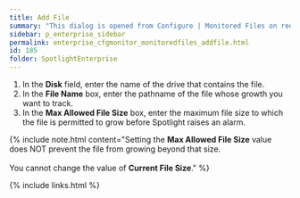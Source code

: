 ```yaml
---
title: Add File
summary: "This dialog is opened from Configure | Monitored Files on request to add a file to the list of tracked files or modify the configuration for a selected tracked file."
sidebar: p_enterprise_sidebar
permalink: enterprise_cfgmonitor_monitoredfiles_addfile.html
id: 185
folder: SpotlightEnterprise
---
```



1. In the **Disk** field, enter the name of the drive that contains the file.
2. In the **File Name** box, enter the pathname of the file whose growth you want to track.
3. In the **Max Allowed File Size** box, enter the maximum file size to which the file is permitted to grow before Spotlight raises an alarm.

{% include note.html content="Setting the **Max Allowed File Size** value does NOT prevent the file from growing beyond that size.<br><br>You cannot change the value of **Current File Size**." %}



{% include links.html %}
